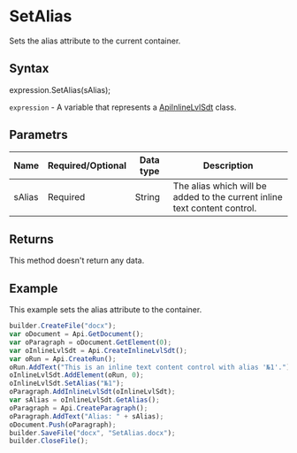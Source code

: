 # SetAlias

Sets the alias attribute to the current container.

## Syntax

expression.SetAlias(sAlias);

`expression` - A variable that represents a [ApiInlineLvlSdt](../ApiInlineLvlSdt.md) class.

## Parametrs

| **Name** | **Required/Optional** | **Data type** | **Description** |
| ------------- | ------------- | ------------- | ------------- |
| sAlias | Required | String | The alias which will be added to the current inline text content control. |

## Returns

This method doesn't return any data.

## Example

This example sets the alias attribute to the container.

```javascript
builder.CreateFile("docx");
var oDocument = Api.GetDocument();
var oParagraph = oDocument.GetElement(0);
var oInlineLvlSdt = Api.CreateInlineLvlSdt();
var oRun = Api.CreateRun();
oRun.AddText("This is an inline text content control with alias '№1'.");
oInlineLvlSdt.AddElement(oRun, 0);
oInlineLvlSdt.SetAlias("№1");
oParagraph.AddInlineLvlSdt(oInlineLvlSdt);
var sAlias = oInlineLvlSdt.GetAlias();
oParagraph = Api.CreateParagraph();
oParagraph.AddText("Alias: " + sAlias);
oDocument.Push(oParagraph);
builder.SaveFile("docx", "SetAlias.docx");
builder.CloseFile();
```